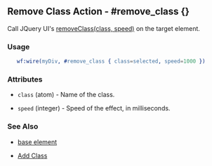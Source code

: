 

## Remove Class Action - #remove_class {}

  Call JQuery UI's [removeClass(class, speed)](http://docs.jquery.com/UI/Effects/removeClass) on the target element.

### Usage

```erlang
   wf:wire(myDiv, #remove_class { class=selected, speed=1000 })

```

### Attributes

   * `class` (atom) - Name of the class.

   * `speed` (integer) - Speed of the effect, in milliseconds.

### See Also

 *  [base element](./base.html)

 *  [Add Class](add_class.html)

 
